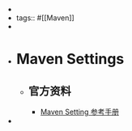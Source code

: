 -
- tags:: #[[Maven]]
-
- # Maven Settings
	- ## 官方资料
		- [Maven Setting 参考手册](https://maven.apache.org/settings.html)
-